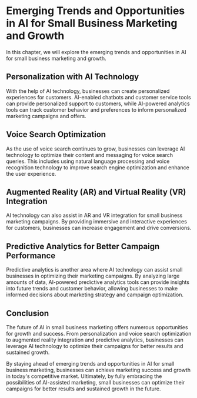 Emerging Trends and Opportunities in AI for Small Business Marketing and Growth
========================================================================================================================================

In this chapter, we will explore the emerging trends and opportunities in AI for small business marketing and growth.

Personalization with AI Technology
----------------------------------

With the help of AI technology, businesses can create personalized experiences for customers. AI-enabled chatbots and customer service tools can provide personalized support to customers, while AI-powered analytics tools can track customer behavior and preferences to inform personalized marketing campaigns and offers.

Voice Search Optimization
-------------------------

As the use of voice search continues to grow, businesses can leverage AI technology to optimize their content and messaging for voice search queries. This includes using natural language processing and voice recognition technology to improve search engine optimization and enhance the user experience.

Augmented Reality (AR) and Virtual Reality (VR) Integration
-----------------------------------------------------------

AI technology can also assist in AR and VR integration for small business marketing campaigns. By providing immersive and interactive experiences for customers, businesses can increase engagement and drive conversions.

Predictive Analytics for Better Campaign Performance
----------------------------------------------------

Predictive analytics is another area where AI technology can assist small businesses in optimizing their marketing campaigns. By analyzing large amounts of data, AI-powered predictive analytics tools can provide insights into future trends and customer behavior, allowing businesses to make informed decisions about marketing strategy and campaign optimization.

Conclusion
----------

The future of AI in small business marketing offers numerous opportunities for growth and success. From personalization and voice search optimization to augmented reality integration and predictive analytics, businesses can leverage AI technology to optimize their campaigns for better results and sustained growth.

By staying ahead of emerging trends and opportunities in AI for small business marketing, businesses can achieve marketing success and growth in today's competitive market. Ultimately, by fully embracing the possibilities of AI-assisted marketing, small businesses can optimize their campaigns for better results and sustained growth in the future.
